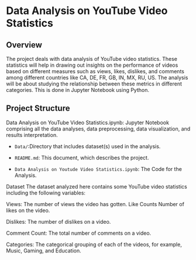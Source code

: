 # Data Analysis on YouTube Video Statistics

## Overview

The project deals with data analysis of YouTube video statistics.
These statistics will help in drawing out insights on the performance of videos based on different measures such as views, likes, dislikes, and comments among different countries like CA, DE, FR, GB, IN, MX, RU, US. The analysis will be about studying the relationship between these metrics in different categories. This is done in Jupyter Notebook using Python.

## Project Structure

Data Analysis on YouTube Video Statistics.ipynb: Jupyter Notebook comprising all the data analyses, data preprocessing, data visualization, and results interpretation.

- `Data/`:Directory that includes dataset(s) used in the analysis.

- `README.md`: This document, which describes the project.
- `Data Analysis on Youtude Video Statistics.ipynb`: The Code for the Analysis.

Dataset The dataset analyzed here contains some YouTube video statistics including the following variables:

Views: The number of views the video has gotten.
Like Counts Number of likes on the video.

Dislikes: The number of dislikes on a video.

Comment Count: The total number of comments on a video.

Categories: The categorical grouping of each of the videos, for example, Music, Gaming, and Education.
